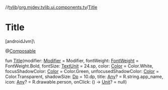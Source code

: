 //[tvlib](../../index.md)/[org.mjdev.tvlib.ui.components.tv](index.md)/[Title](-title.md)

# Title

[androidJvm]\

@[Composable](https://developer.android.com/reference/kotlin/androidx/compose/runtime/Composable.html)

fun [Title](-title.md)(modifier: [Modifier](https://developer.android.com/reference/kotlin/androidx/compose/ui/Modifier.html) = Modifier, fontWeight: [FontWeight](https://developer.android.com/reference/kotlin/androidx/compose/ui/text/font/FontWeight.html) = FontWeight.Bold, fontSize: [TextUnit](https://developer.android.com/reference/kotlin/androidx/compose/ui/unit/TextUnit.html) = 24.sp, color: [Color](https://developer.android.com/reference/kotlin/androidx/compose/ui/graphics/Color.html) = Color.White, focusShadowColor: [Color](https://developer.android.com/reference/kotlin/androidx/compose/ui/graphics/Color.html) = Color.Green, unfocusedShadowColor: [Color](https://developer.android.com/reference/kotlin/androidx/compose/ui/graphics/Color.html) = Color.Transparent, shadowSize: [Dp](https://developer.android.com/reference/kotlin/androidx/compose/ui/unit/Dp.html) = 10.dp, title: [Any](https://kotlinlang.org/api/latest/jvm/stdlib/kotlin/-any/index.html)? = R.string.app_name, icon: [Any](https://kotlinlang.org/api/latest/jvm/stdlib/kotlin/-any/index.html)? = R.drawable.person, onClick: () -&gt; [Unit](https://kotlinlang.org/api/latest/jvm/stdlib/kotlin/-unit/index.html)? = null)
